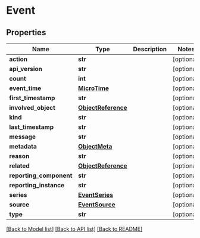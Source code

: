 # Event

## Properties
Name | Type | Description | Notes
------------ | ------------- | ------------- | -------------
**action** | **str** |  | [optional] 
**api_version** | **str** |  | [optional] 
**count** | **int** |  | [optional] 
**event_time** | [**MicroTime**](MicroTime.md) |  | [optional] 
**first_timestamp** | **str** |  | [optional] 
**involved_object** | [**ObjectReference**](ObjectReference.md) |  | [optional] 
**kind** | **str** |  | [optional] 
**last_timestamp** | **str** |  | [optional] 
**message** | **str** |  | [optional] 
**metadata** | [**ObjectMeta**](ObjectMeta.md) |  | [optional] 
**reason** | **str** |  | [optional] 
**related** | [**ObjectReference**](ObjectReference.md) |  | [optional] 
**reporting_component** | **str** |  | [optional] 
**reporting_instance** | **str** |  | [optional] 
**series** | [**EventSeries**](EventSeries.md) |  | [optional] 
**source** | [**EventSource**](EventSource.md) |  | [optional] 
**type** | **str** |  | [optional] 

[[Back to Model list]](../README.md#documentation-for-models) [[Back to API list]](../README.md#documentation-for-api-endpoints) [[Back to README]](../README.md)

